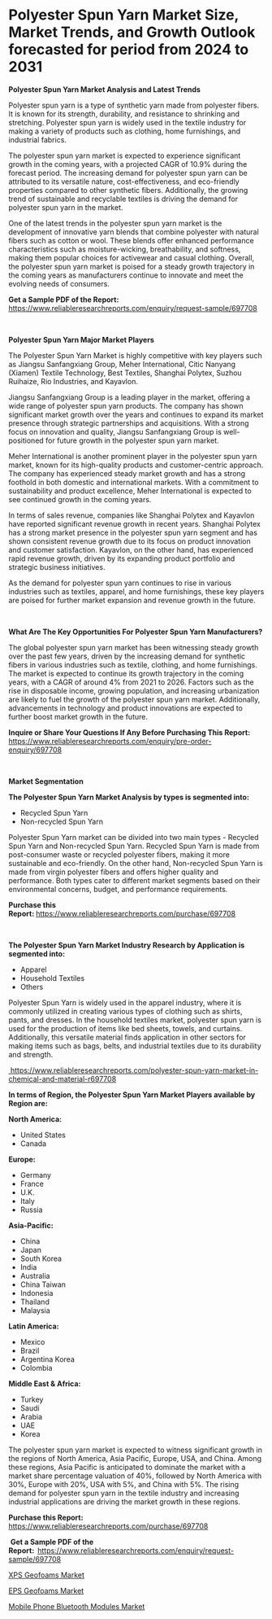 <p><h1>Polyester Spun Yarn Market Size, Market Trends, and Growth Outlook forecasted for period from 2024 to 2031</h1></p><p><strong>Polyester Spun Yarn Market Analysis and Latest Trends</strong></p>
<p><p>Polyester spun yarn is a type of synthetic yarn made from polyester fibers. It is known for its strength, durability, and resistance to shrinking and stretching. Polyester spun yarn is widely used in the textile industry for making a variety of products such as clothing, home furnishings, and industrial fabrics.</p><p>The polyester spun yarn market is expected to experience significant growth in the coming years, with a projected CAGR of 10.9% during the forecast period. The increasing demand for polyester spun yarn can be attributed to its versatile nature, cost-effectiveness, and eco-friendly properties compared to other synthetic fibers. Additionally, the growing trend of sustainable and recyclable textiles is driving the demand for polyester spun yarn in the market.</p><p>One of the latest trends in the polyester spun yarn market is the development of innovative yarn blends that combine polyester with natural fibers such as cotton or wool. These blends offer enhanced performance characteristics such as moisture-wicking, breathability, and softness, making them popular choices for activewear and casual clothing. Overall, the polyester spun yarn market is poised for a steady growth trajectory in the coming years as manufacturers continue to innovate and meet the evolving needs of consumers.</p></p>
<p><strong>Get a Sample PDF of the Report:&nbsp;</strong> <a href="https://www.reliableresearchreports.com/enquiry/request-sample/697708">https://www.reliableresearchreports.com/enquiry/request-sample/697708</a></p>
<p>&nbsp;</p>
<p><strong>Polyester Spun Yarn Major Market Players</strong></p>
<p><p>The Polyester Spun Yarn Market is highly competitive with key players such as Jiangsu Sanfangxiang Group, Meher International, Citic Nanyang (Xiamen) Textile Technology, Best Textiles, Shanghai Polytex, Suzhou Ruihaize, Rio Industries, and Kayavlon. </p><p>Jiangsu Sanfangxiang Group is a leading player in the market, offering a wide range of polyester spun yarn products. The company has shown significant market growth over the years and continues to expand its market presence through strategic partnerships and acquisitions. With a strong focus on innovation and quality, Jiangsu Sanfangxiang Group is well-positioned for future growth in the polyester spun yarn market.</p><p>Meher International is another prominent player in the polyester spun yarn market, known for its high-quality products and customer-centric approach. The company has experienced steady market growth and has a strong foothold in both domestic and international markets. With a commitment to sustainability and product excellence, Meher International is expected to see continued growth in the coming years.</p><p>In terms of sales revenue, companies like Shanghai Polytex and Kayavlon have reported significant revenue growth in recent years. Shanghai Polytex has a strong market presence in the polyester spun yarn segment and has shown consistent revenue growth due to its focus on product innovation and customer satisfaction. Kayavlon, on the other hand, has experienced rapid revenue growth, driven by its expanding product portfolio and strategic business initiatives.</p><p>As the demand for polyester spun yarn continues to rise in various industries such as textiles, apparel, and home furnishings, these key players are poised for further market expansion and revenue growth in the future.</p></p>
<p>&nbsp;</p>
<p><strong>What Are The Key Opportunities For Polyester Spun Yarn Manufacturers?</strong></p>
<p><p>The global polyester spun yarn market has been witnessing steady growth over the past few years, driven by the increasing demand for synthetic fibers in various industries such as textile, clothing, and home furnishings. The market is expected to continue its growth trajectory in the coming years, with a CAGR of around 4% from 2021 to 2026. Factors such as the rise in disposable income, growing population, and increasing urbanization are likely to fuel the growth of the polyester spun yarn market. Additionally, advancements in technology and product innovations are expected to further boost market growth in the future.</p></p>
<p><strong>Inquire or Share Your Questions If Any Before Purchasing This Report:</strong> <a href="https://www.reliableresearchreports.com/enquiry/pre-order-enquiry/697708">https://www.reliableresearchreports.com/enquiry/pre-order-enquiry/697708</a></p>
<p>&nbsp;</p>
<p><strong>Market Segmentation</strong></p>
<p><strong>The Polyester Spun Yarn Market Analysis by types is segmented into:</strong></p>
<p><ul><li>Recycled Spun Yarn</li><li>Non-recycled Spun Yarn</li></ul></p>
<p><p>Polyester Spun Yarn market can be divided into two main types - Recycled Spun Yarn and Non-recycled Spun Yarn. Recycled Spun Yarn is made from post-consumer waste or recycled polyester fibers, making it more sustainable and eco-friendly. On the other hand, Non-recycled Spun Yarn is made from virgin polyester fibers and offers higher quality and performance. Both types cater to different market segments based on their environmental concerns, budget, and performance requirements.</p></p>
<p><strong>Purchase this Report:&nbsp;</strong><a href="https://www.reliableresearchreports.com/purchase/697708">https://www.reliableresearchreports.com/purchase/697708</a></p>
<p>&nbsp;</p>
<p><strong>The Polyester Spun Yarn Market Industry Research by Application is segmented into:</strong></p>
<p><ul><li>Apparel</li><li>Household Textiles</li><li>Others</li></ul></p>
<p><p>Polyester Spun Yarn is widely used in the apparel industry, where it is commonly utilized in creating various types of clothing such as shirts, pants, and dresses. In the household textiles market, polyester spun yarn is used for the production of items like bed sheets, towels, and curtains. Additionally, this versatile material finds application in other sectors for making items such as bags, belts, and industrial textiles due to its durability and strength.</p></p>
<p><a href="https://www.reliableresearchreports.com/polyester-spun-yarn-market-in-chemical-and-material-r697708">&nbsp;https://www.reliableresearchreports.com/polyester-spun-yarn-market-in-chemical-and-material-r697708</a></p>
<p><strong>In terms of Region, the Polyester Spun Yarn Market Players available by Region are:</strong></p>
<p>
    <p> <strong> North America: </strong>
        <ul>
            <li>United States</li>
            <li>Canada</li>
        </ul>
        </p> 
    <p> <strong> Europe: </strong>
        <ul>
            <li>Germany</li>
            <li>France</li>
            <li>U.K.</li>
            <li>Italy</li>
            <li>Russia</li>
        </ul>
        </p> 
    <p> <strong> Asia-Pacific: </strong>
        <ul>
            <li>China</li>
            <li>Japan</li>
            <li>South Korea</li>
            <li>India</li>
            <li>Australia</li>
            <li>China Taiwan</li>
            <li>Indonesia</li>
            <li>Thailand</li>
            <li>Malaysia</li>
        </ul>
        </p> 
    <p> <strong> Latin America: </strong>
        <ul>
            <li>Mexico</li>
            <li>Brazil</li>
            <li>Argentina Korea</li>
            <li>Colombia</li>
        </ul>
        </p> 
    <p> <strong> Middle East & Africa: </strong>
        <ul>
            <li>Turkey</li>
            <li>Saudi</li>
            <li>Arabia</li>
            <li>UAE</li>
            <li>Korea</li>
        </ul>
    </p>
    </p>
<p><p>The polyester spun yarn market is expected to witness significant growth in the regions of North America, Asia Pacific, Europe, USA, and China. Among these regions, Asia Pacific is anticipated to dominate the market with a market share percentage valuation of 40%, followed by North America with 30%, Europe with 20%, USA with 5%, and China with 5%. The rising demand for polyester spun yarn in the textile industry and increasing industrial applications are driving the market growth in these regions.</p></p>
<p><strong>Purchase this Report: </strong><a href="https://www.reliableresearchreports.com/purchase/697708">https://www.reliableresearchreports.com/purchase/697708</a></p>
<p>&nbsp;<strong>Get a Sample PDF of the Report:&nbsp;&nbsp;</strong><a href="https://www.reliableresearchreports.com/enquiry/request-sample/697708">https://www.reliableresearchreports.com/enquiry/request-sample/697708</a></p>
<p><strong></strong></p>
<p><p><a href="https://github.com/AlysaLedner2023/Market-Research-Report-List-2/blob/main/xps-geofoams-market.md">XPS Geofoams Market</a></p><p><a href="https://github.com/JermaineCrona2023/Market-Research-Report-List-2/blob/main/eps-geofoams-market.md">EPS Geofoams Market</a></p><p><a href="https://github.com/Sherrillcrooksxa8i18ucf2m/Market-Research-Report-List-3/blob/main/mobile-phone-bluetooth-modules-market.md">Mobile Phone Bluetooth Modules Market</a></p></p>
